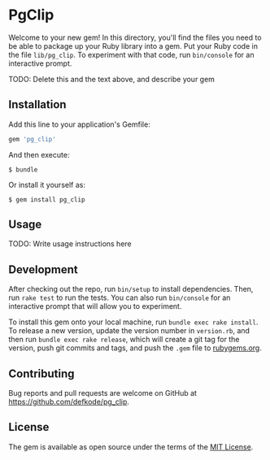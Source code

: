 # PgClip

Welcome to your new gem! In this directory, you'll find the files you need to be able to package up your Ruby library into a gem. Put your Ruby code in the file `lib/pg_clip`. To experiment with that code, run `bin/console` for an interactive prompt.

TODO: Delete this and the text above, and describe your gem

## Installation

Add this line to your application's Gemfile:

```ruby
gem 'pg_clip'
```

And then execute:

    $ bundle

Or install it yourself as:

    $ gem install pg_clip

## Usage

TODO: Write usage instructions here

## Development

After checking out the repo, run `bin/setup` to install dependencies. Then, run `rake test` to run the tests. You can also run `bin/console` for an interactive prompt that will allow you to experiment.

To install this gem onto your local machine, run `bundle exec rake install`. To release a new version, update the version number in `version.rb`, and then run `bundle exec rake release`, which will create a git tag for the version, push git commits and tags, and push the `.gem` file to [rubygems.org](https://rubygems.org).

## Contributing

Bug reports and pull requests are welcome on GitHub at https://github.com/defkode/pg_clip.

## License

The gem is available as open source under the terms of the [MIT License](https://opensource.org/licenses/MIT).
